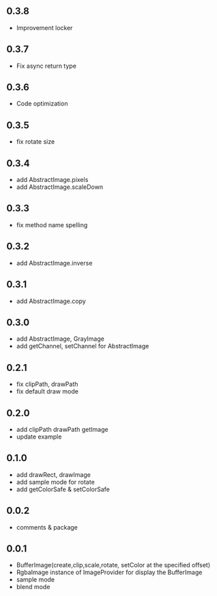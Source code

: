 ## 0.3.8

* Improvement locker

## 0.3.7

* Fix async return type

## 0.3.6

* Code optimization

## 0.3.5

* fix rotate size

## 0.3.4

* add AbstractImage.pixels
* add AbstractImage.scaleDown
  
## 0.3.3

* fix method name spelling

## 0.3.2

* add AbstractImage.inverse

## 0.3.1

* add AbstractImage.copy

## 0.3.0

* add AbstractImage, GrayImage
* add getChannel, setChannel for AbstractImage

## 0.2.1

* fix clipPath, drawPath
* fix default draw mode

## 0.2.0

* add clipPath drawPath getImage
* update example

## 0.1.0

* add drawRect, drawImage
* add sample mode for rotate
* add getColorSafe & setColorSafe

## 0.0.2

* comments & package

## 0.0.1

* BufferImage(create,clip,scale,rotate, setColor at the specified offset)
* RgbaImage instance of ImageProvider for display the BufferImage
* sample mode
* blend mode
